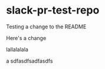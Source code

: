 # slack-pr-test-repo

Testing a change to the README

Here's a change

lallalalala


a
sdfasdfsadfasdfs
